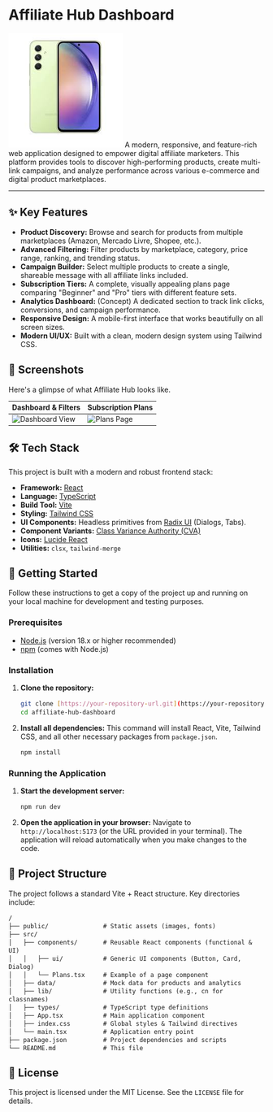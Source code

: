 # Affiliate Hub Dashboard

![Affiliate Hub Dashboard](public/samsung.jpeg) A modern, responsive, and feature-rich web application designed to empower digital affiliate marketers. This platform provides tools to discover high-performing products, create multi-link campaigns, and analyze performance across various e-commerce and digital product marketplaces.

---

## ✨ Key Features

-   **Product Discovery:** Browse and search for products from multiple marketplaces (Amazon, Mercado Livre, Shopee, etc.).
-   **Advanced Filtering:** Filter products by marketplace, category, price range, ranking, and trending status.
-   **Campaign Builder:** Select multiple products to create a single, shareable message with all affiliate links included.
-   **Subscription Tiers:** A complete, visually appealing plans page comparing "Beginner" and "Pro" tiers with different feature sets.
-   **Analytics Dashboard:** (Concept) A dedicated section to track link clicks, conversions, and campaign performance.
-   **Responsive Design:** A mobile-first interface that works beautifully on all screen sizes.
-   **Modern UI/UX:** Built with a clean, modern design system using Tailwind CSS.

## 📸 Screenshots

Here's a glimpse of what Affiliate Hub looks like.

| Dashboard & Filters                                   | Subscription Plans                                   |
| ----------------------------------------------------- | ---------------------------------------------------- |
| ![Dashboard View](public/image_4d62ab.jpg) | ![Plans Page](public/image_4cfc9b.jpg) |


## 🛠️ Tech Stack

This project is built with a modern and robust frontend stack:

-   **Framework:** [React](https://react.dev/)
-   **Language:** [TypeScript](https://www.typescriptlang.org/)
-   **Build Tool:** [Vite](https://vitejs.dev/)
-   **Styling:** [Tailwind CSS](https://tailwindcss.com/)
-   **UI Components:** Headless primitives from [Radix UI](https://www.radix-ui.com/) (Dialogs, Tabs).
-   **Component Variants:** [Class Variance Authority (CVA)](https://cva.style/)
-   **Icons:** [Lucide React](https://lucide.dev/)
-   **Utilities:** `clsx`, `tailwind-merge`

## 🚀 Getting Started

Follow these instructions to get a copy of the project up and running on your local machine for development and testing purposes.

### Prerequisites

-   [Node.js](https://nodejs.org/) (version 18.x or higher recommended)
-   [npm](https://www.npmjs.com/) (comes with Node.js)

### Installation

1.  **Clone the repository:**
    ```bash
    git clone [https://your-repository-url.git](https://your-repository-url.git)
    cd affiliate-hub-dashboard
    ```

2.  **Install all dependencies:**
    This command will install React, Vite, Tailwind CSS, and all other necessary packages from `package.json`.
    ```bash
    npm install
    ```

### Running the Application

1.  **Start the development server:**
    ```bash
    npm run dev
    ```

2.  **Open the application in your browser:**
    Navigate to `http://localhost:5173` (or the URL provided in your terminal). The application will reload automatically when you make changes to the code.

## 📂 Project Structure

The project follows a standard Vite + React structure. Key directories include:

```
/
├── public/               # Static assets (images, fonts)
├── src/
│   ├── components/       # Reusable React components (functional & UI)
│   │   ├── ui/           # Generic UI components (Button, Card, Dialog)
│   │   └── Plans.tsx     # Example of a page component
│   ├── data/             # Mock data for products and analytics
│   ├── lib/              # Utility functions (e.g., cn for classnames)
│   ├── types/            # TypeScript type definitions
│   ├── App.tsx           # Main application component
│   ├── index.css         # Global styles & Tailwind directives
│   └── main.tsx          # Application entry point
├── package.json          # Project dependencies and scripts
└── README.md             # This file
```

## 📄 License

This project is licensed under the MIT License. See the `LICENSE` file for details.

